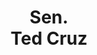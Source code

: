 ---
title: "Sen.</br> Ted Cruz"
short: "TC"
short2: tc
active: true
categories:
 - voterguidecandidate
---
